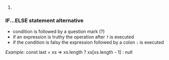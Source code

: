 1.
### IF...ELSE statement alternative

- condition is followed by a question mark (?) 
- if an expression is truthy the operation after `?` is executed
- if the condition is falsy the expression followed by a colon `:` is executed 

<i> Example: </i>
const last = xs => xs.length ? xs[xs.length - 1] : null

